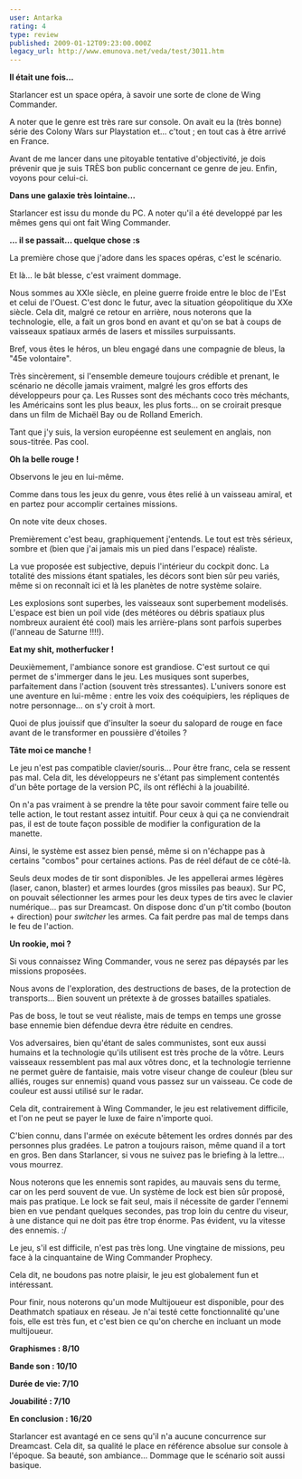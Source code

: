 ```yaml
---
user: Antarka
rating: 4
type: review
published: 2009-01-12T09:23:00.000Z
legacy_url: http://www.emunova.net/veda/test/3011.htm
---
```

**Il était une fois...**  

  

Starlancer est un space opéra, à savoir une sorte de clone de Wing Commander.  

  

A noter que le genre est très rare sur console. On avait eu la (très bonne) série des Colony Wars sur Playstation et... c'tout ; en tout cas à être arrivé en France.  

  

Avant de me lancer dans une pitoyable tentative d'objectivité, je dois prévenir que je suis TRÈS bon public concernant ce genre de jeu. Enfin, voyons pour celui-ci.  

  

**Dans une galaxie très lointaine...**  

  

Starlancer est issu du monde du PC. A noter qu'il a été developpé par les mêmes gens qui ont fait Wing Commander.  

  

**... il se passait... quelque chose :s**  

  

La première chose que j'adore dans les spaces opéras, c'est le scénario.  

  

Et là... le bât blesse, c'est vraiment dommage.  

  

Nous sommes au XXIe siècle, en pleine guerre froide entre le bloc de l'Est et celui de l'Ouest. C'est donc le futur, avec la situation géopolitique du XXe siècle. Cela dit, malgré ce retour en arrière, nous noterons que la technologie, elle, a fait un gros bond en avant et qu'on se bat à coups de vaisseaux spatiaux armés de lasers et missiles surpuissants.  

  

Bref, vous êtes le héros, un bleu engagé dans une compagnie de bleus, la "45e volontaire".  

  

Très sincèrement, si l'ensemble demeure toujours crédible et prenant, le scénario ne décolle jamais vraiment, malgré les gros efforts des développeurs pour ça. Les Russes sont des méchants coco très méchants, les Américains sont les plus beaux, les plus forts... on se croirait presque dans un film de Michaël Bay ou de Rolland Emerich.  

  

Tant que j'y suis, la version européenne est seulement en anglais, non sous-titrée. Pas cool.  

  

**Oh la belle rouge !**  

  

Observons le jeu en lui-même.  

  

Comme dans tous les jeux du genre, vous êtes relié à un vaisseau amiral, et en partez pour accomplir certaines missions.  

  

On note vite deux choses.  

  

Premièrement c'est beau, graphiquement j'entends. Le tout est très sérieux, sombre et (bien que j'ai jamais mis un pied dans l'espace) réaliste.  

  

La vue proposée est subjective, depuis l'intérieur du cockpit donc. La totalité des missions étant spatiales, les décors sont bien sûr peu variés, même si on reconnaît ici et là les planètes de notre système solaire.  

  

Les explosions sont superbes, les vaisseaux sont superbement modelisés. L'espace est bien un poil vide (des météores ou débris spatiaux plus nombreux auraient été cool) mais les arrière-plans sont parfois superbes (l'anneau de Saturne !!!!).  

  

**Eat my shit, motherfucker !**  

  

Deuxièmement, l'ambiance sonore est grandiose. C'est surtout ce qui permet de s'immerger dans le jeu. Les musiques sont superbes, parfaitement dans l'action (souvent très stressantes). L'univers sonore est une aventure en lui-même : entre les voix des coéquipiers, les répliques de notre personnage... on s'y croit à mort.  

  

Quoi de plus jouissif que d'insulter la soeur du salopard de rouge en face avant de le transformer en poussière d'étoiles ?  

  

**Tâte moi ce manche !**  

  

Le jeu n'est pas compatible clavier/souris... Pour être franc, cela se ressent pas mal. Cela dit, les développeurs ne s'étant pas simplement contentés d'un bête portage de la version PC, ils ont réfléchi à la jouabilité.  

  

On n'a pas vraiment à se prendre la tête pour savoir comment faire telle ou telle action, le tout restant assez intuitif. Pour ceux à qui ça ne conviendrait pas, il est de toute façon possible de modifier la configuration de la manette.  

  

Ainsi, le système est assez bien pensé, même si on n'échappe pas à certains "combos" pour certaines actions. Pas de réel défaut de ce côté-là.  

  

Seuls deux modes de tir sont disponibles. Je les appellerai armes légères (laser, canon, blaster) et armes lourdes (gros missiles pas beaux). Sur PC, on pouvait sélectionner les armes pour les deux types de tirs avec le clavier numérique... pas sur Dreamcast. On dispose donc d'un p'tit combo (bouton + direction) pour _switcher_ les armes. Ca fait perdre pas mal de temps dans le feu de l'action.  

  

**Un rookie, moi ?**  

  

Si vous connaissez Wing Commander, vous ne serez pas dépaysés par les missions proposées.  

Nous avons de l'exploration, des destructions de bases, de la protection de transports... Bien souvent un prétexte à de grosses batailles spatiales.  

  

Pas de boss, le tout se veut réaliste, mais de temps en temps une grosse base ennemie bien défendue devra être réduite en cendres.  

  

Vos adversaires, bien qu'étant de sales communistes, sont eux aussi humains et la technologie qu'ils utilisent est très proche de la vôtre. Leurs vaisseaux ressemblent pas mal aux vôtres donc, et la technologie terrienne ne permet guère de fantaisie, mais votre viseur change de couleur (bleu sur alliés, rouges sur ennemis) quand vous passez sur un vaisseau. Ce code de couleur est aussi utilisé sur le radar.  

  

Cela dit, contrairement à Wing Commander, le jeu est relativement difficile, et l'on ne peut se payer le luxe de faire n'importe quoi.  

  

C'bien connu, dans l'armée on exécute bêtement les ordres donnés par des personnes plus gradées. Le patron a toujours raison, même quand il a tort en gros. Ben dans Starlancer, si vous ne suivez pas le briefing à la lettre... vous mourrez.  

  

Nous noterons que les ennemis sont rapides, au mauvais sens du terme, car on les perd souvent de vue. Un système de lock est bien sûr proposé, mais pas pratique. Le lock se fait seul, mais il nécessite de garder l'ennemi bien en vue pendant quelques secondes, pas trop loin du centre du viseur, à une distance qui ne doit pas être trop énorme. Pas évident, vu la vitesse des ennemis. :/   

  

Le jeu, s'il est difficile, n'est pas très long. Une vingtaine de missions, peu face à la cinquantaine de Wing Commander Prophecy.  

  

Cela dit, ne boudons pas notre plaisir, le jeu est globalement fun et intéressant.  

  

Pour finir, nous noterons qu'un mode Multijoueur est disponible, pour des Deathmatch spatiaux en réseau. Je n'ai testé cette fonctionnalité qu'une fois, elle est très fun, et c'est bien ce qu'on cherche en incluant un mode multijoueur.  

  

  

  

**Graphismes : 8/10**  

  

**Bande son : 10/10**  

  

**Durée de vie: 7/10**  

  

**Jouabilité : 7/10**  

  

**En conclusion : 16/20**  

  

Starlancer est avantagé en ce sens qu'il n'a aucune concurrence sur Dreamcast. Cela dit, sa qualité le place en référence absolue sur console à l'époque. Sa beauté, son ambiance... Dommage que le scénario soit aussi basique.